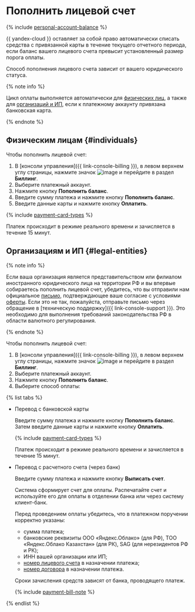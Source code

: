 # Пополнить лицевой счет

{% include [personal-account-balance](../_includes/personal-account-balance.md) %}

{{ yandex-cloud }} оставляет за собой право автоматически списать средства с привязанной карты в течение текущего отчетного периода, если баланс вашего лицевого счета превысит установленный размер порога оплаты.

Способ пополнения лицевого счета зависит от вашего юридического статуса.

{% note info %}

Цикл оплаты выполняется автоматически для [физических лиц](../payment/billing-cycle-individual.md), а также для [организаций и ИП](../payment/billing-cycle-business.md), если к платежному аккаунту привязана банковская карта.

{% endnote %}

## Физическим лицам {#individuals}

Чтобы пополнить лицевой счет:
1. В [консоли управления]({{ link-console-billing }}), в левом верхнем углу страницы, нажмите значок ![image](../../_assets/main-menu.svg) и перейдите в раздел **Биллинг**.
1. Выберите платежный аккаунт.
1. Нажмите кнопку **Пополнить баланс**.
1. Введите сумму платежа и нажмите кнопку **Пополнить баланс**.
1. Введите данные карты и нажмите кнопку **Оплатить**.

{% include [payment-card-types](../../_includes/billing/payment-card-types.md) %}

Платеж происходит в режиме реального времени и зачисляется в течение 15 минут.

## Организациям и ИП {#legal-entities}


{% note info %}

Если ваша организация является представительством или филиалом иностранного юридического лица на территории РФ и вы впервые собираетесь пополнить лицевой счет, убедитесь, что вы отправили нам официальное [письмо](https://storage.yandexcloud.net/doc-files/offer-agreement.docx), подтверждающее ваше согласие с условиями [оферты](https://yandex.ru/legal/cloud_oferta/). Если это не так, пожалуйста, отправьте письмо через обращение в [техническую поддержку]({{ link-console-support }}). Это необходимо для выполнения требований законодательства РФ в области валютного регулирования.

{% endnote %}


Чтобы пополнить лицевой счет:
1. В [консоли управления]({{ link-console-billing }}), в левом верхнем углу страницы, нажмите значок ![image](../../_assets/main-menu.svg) и перейдите в раздел **Биллинг**.
1. Выберите платежный аккаунт.
1. Нажмите кнопку **Пополнить баланс**.
1. Выберите способ оплаты:

  {% list tabs %}

  - Перевод с банковской карты

    Введите сумму платежа и нажмите кнопку **Пополнить баланс**. Затем введите данные карты и нажмите кнопку **Оплатить**.

    {% include [payment-card-types](../../_includes/billing/payment-card-types.md) %}

    Платеж происходит в режиме реального времени и зачисляется в течение 15 минут.

  - Перевод с расчетного счета (через банк)

    Введите сумму платежа и нажмите кнопку **Выписать счет**.

    Система сформирует счет для оплаты. Распечатайте счет и используйте его для оплаты в отделении банка или через систему клиент-банк.

    Перед проведением оплаты убедитесь, что в платежном поручении корректно указаны:
    * сумма платежа;
    * банковские реквизиты ООО «Яндекс.Облако» (для РФ), ТОО «Яндекс.Облако Казахстан» (для РК), SAG (для нерезидентов РФ и РК);
    * ИНН вашей организации или ИП;
    * [номер лицевого счета](../concepts/personal-account.md#id) в назначении платежа;
    * [номер договора](../concepts/contract.md) в назначении платежа.

    Сроки зачисления средств зависят от банка, проводящего платеж.

    {% include [payment-bill-note](../_includes/payment-bill-note.md) %}

   {% endlist %}
